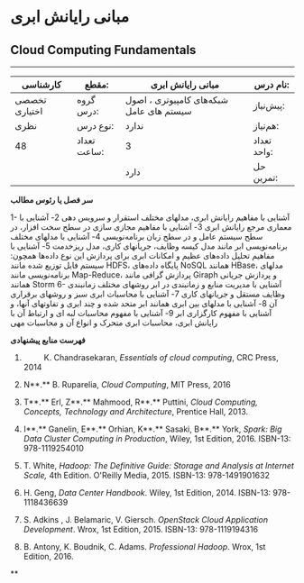 # مبانی رایانش ابری
## Cloud Computing Fundamentals
_______________________________________________________________________________
| کارشناسی      | مقطع:       | مبانی رایانش ابری                        | نام درس:    |
| ------------- | ----------- | ---------------------------------------- | ----------- |
| تخصصی اختیاری | گروه درس:   | شبکه‌های کامپيوتری ، اصول سيستم های عامل | پیش‌نیاز:   |
| نظری          | نوع درس:    | ندارد                                    | هم‌نیاز:    |
| 48            | تعداد ساعت: | 3                                        | تعداد واحد: |
|               |             |  دارد                                    | حل تمرین:   |

**سر فصل یا رئوس مطالب**

1- آشنایی با مفاهیم رایانش ابری، مدلهای مختلف استقرار و سرویس دهی 2- آشنایی با معماری مرجع رایانش ابری 3- آشنایی با مفاهیم مجازی سازی در سطح سخت افزار، در سطح سیستم عامل و در سطح زبان برنامه‌نویسی 4- آشنایی با مدلهای مختلف برنامه‌نویسی ابر مانند مدل کیسه وظایف، جریانهای کاری، مدل ریزخدمت 5- آشنایی با مفاهیم تحلیل داده‌های عظیم و امکانات ابری برای پردازش این نوع داده‌ها همچون: سیستم فایل توزیع شده مانند HDFS، پایگاه داده‌های NoSQL همانند HBase، مدلهای برنامه‌نویسی مانند Map-Reduce، پردازش گرافی مانند Giraph و پردازش جریانی همانند Storm 6- آشنایی با مدیریت منابع و زمانبندی در ابر روشهای مختلف زمانبندی وظایف مستقل و جریانهای کاری 7- آشنایی با محاسبات ابری سبز و روشهای برقراری آن 8- آشنایی با مدلهای بین ابری همانند ابر متحد شده و چند ابری و تفاوتهای آنها، و آشنایی با مفهوم کارگزاری ابر 9- آشنایی با مفهوم محاسبات لبه ای و ارتباط آن با رایانش ابری، محاسبات ابری متحرک و انواع آن و محاسبات مهی

**فهرست منابع پیشنهادی**

1. `     `K. Chandrasekaran, *Essentials of cloud computing*, CRC Press, 2014 

1. N**.** B. Ruparelia, *Cloud Computing*, MIT Press, 2016 

1. T**.** Erl, Z**.** Mahmood, R**.** Puttini, *Cloud Computing, Concepts, Technology and Architecture*, Prentice Hall, 2013. 

1. I**.** Ganelin, E**.** Orhian, K**.** Sasaki, B**.** York, *Spark: Big Data Cluster Computing in Production*, Wiley, 1st Edition, 2016. ISBN-13: 978-1119254010 

1. T. White, *Hadoop: The Definitive Guide: Storage and Analysis at Internet Scale,* 4th Edition. O'Reilly Media, 2015. ISBN-13: 978-1491901632 

1. H. Geng, *Data Center Handbook*. Wiley, 1st Edition, 2014. ISBN-13: 978-1118436639 

1. S. Adkins , J. Belamaric, V. Giersch. *OpenStack Cloud Application Development*. Wrox, 1st Edition, 2015. ISBN-13: 978-1119194316 

1. B. Antony, K. Boudnik, C. Adams. *Professional Hadoop*. Wrox, 1st Edition, 2016.

**

